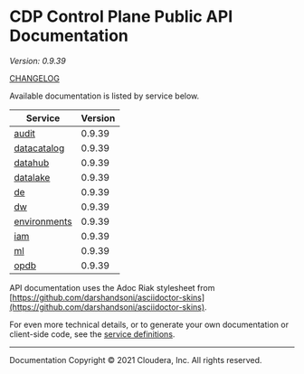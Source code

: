 # CDP Control Plane Public API Documentation

*Version: 0.9.39*

[CHANGELOG](CHANGELOG.md)

Available documentation is listed by service below.

| Service | Version |
| --- | --- |
| [audit](./audit/index.html) | 0.9.39 |
| [datacatalog](./datacatalog/index.html) | 0.9.39 |
| [datahub](./datahub/index.html) | 0.9.39 |
| [datalake](./datalake/index.html) | 0.9.39 |
| [de](./de/index.html) | 0.9.39 |
| [dw](./dw/index.html) | 0.9.39 |
| [environments](./environments/index.html) | 0.9.39 |
| [iam](./iam/index.html) | 0.9.39 |
| [ml](./ml/index.html) | 0.9.39 |
| [opdb](./opdb/index.html) | 0.9.39 |

API documentation uses the Adoc Riak stylesheet from
[https://github.com/darshandsoni/asciidoctor-skins](https://github.com/darshandsoni/asciidoctor-skins).

For even more technical details, or to generate your own documentation or client-side code, see the
[service definitions](swagger/).

----

Documentation Copyright © 2021 Cloudera, Inc. All rights reserved.

